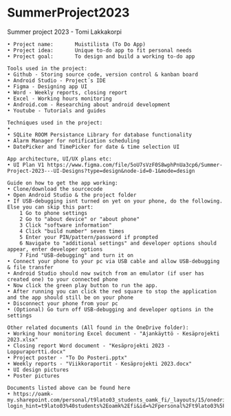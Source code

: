 # SummerProject2023

Summer project 2023 - Tomi Lakkakorpi

    • Project name:       Muistilista (To Do App)
    • Project idea:       Unique to-do app to fit personal needs
    • Project goal:       To design and build a working to-do app

    Tools used in the project:
    • Github - Storing source code, version control & kanban board
    • Android Studio - Project´s IDE
    • Figma - Designing app UI
    • Word - Weekly reports, closing report
    • Excel - Working hours monitoring
    • Android.com - Researching about android development
    • Youtube - Tutorials and guides

    Techniques used in the project:
    • 
    • SQLite ROOM Persistance Library for database functionality
    • Alarm Manager for notification scheduling
    • DatePicker and TimePicker for date & time selection UI

    App architecture, UI/UX plans etc:
    • UI Plan V1 https://www.figma.com/file/5oU7sVzF0S8wphPnUa3cp6/Summer-Project-2023---UI-Designs?type=design&node-id=0-1&mode=design

    Guide on how to get the app working:
    • Clone/download the sourcecode
    • Open Android Studio & the project folder
    • If USB-debugging isnt turned on yet on your phone, do the following. Else you can skip this part:
        1 Go to phone settings
        2 Go to "about device" or "about phone"
        3 Click "software information"
        4 Click "build number" seven times
        5 Enter your PIN/pattern/password if prompted
        6 Navigate to "additional settings" and developer options should appear, enter developer options
        7 Find "USB-debugging" and turn it on
    • Connect your phone to your pc via USB cable and allow USB-debugging & file transfer
    • Android Studio should now switch from an emulator (if user has created one) to your connected phone
    • Now click the green play button to run the app.
    • After running you can click the red square to stop the application and the app should still be on your phone
    • Disconnect your phone from your pc
    • (Optional) Go turn off USB-debugging and developer options in the settings

    Other related documents (All found in the OneDrive folder):
    • Working hour monitoring Excel document - "Ajankäyttö - Kesäprojekti 2023.xlsx"
    • Closing report Word document - "Kesäprojekti 2023 - Loppuraportti.docx"
    • Project poster - "To Do Posteri.pptx"
    • Weekly reports - "Viikkoraportit - Kesäprojekti 2023.docx"
    • UI design pictures
    • Poster pictures

    Documents listed above can be found here
    • https://oamk-my.sharepoint.com/personal/t9lato03_students_oamk_fi/_layouts/15/onedrive.aspx?login_hint=t9lato03%40students%2Eoamk%2Efi&id=%2Fpersonal%2Ft9lato03%5Fstudents%5Foamk%5Ffi%2FDocuments%2FKes%C3%A4projekti%202023%20%2D%20Tomi%20Lakkakorpi&view=0
    




